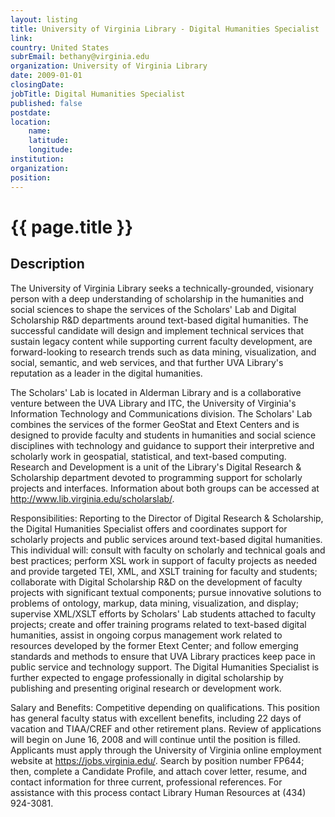 ```yaml
---
layout: listing
title: University of Virginia Library - Digital Humanities Specialist
link:
country: United States
subrEmail: bethany@virginia.edu
organization: University of Virginia Library 
date: 2009-01-01
closingDate: 
jobTitle: Digital Humanities Specialist
published: false
postdate:
location:
    name: 
    latitude: 
    longitude: 
institution: 
organization: 
position: 
--- 
```



# {{ page.title }}

## Description






<p>The University of Virginia Library seeks a technically-grounded,
visionary person with a deep understanding of scholarship in the
humanities and social sciences to shape the services of the Scholars'
Lab and Digital Scholarship R&D departments around text-based digital
humanities. The successful candidate will design and implement
technical services that sustain legacy content while supporting
current faculty development, are forward-looking to research trends
such as data mining, visualization, and social, semantic, and web
services, and that further UVA Library's reputation as a leader in
the digital humanities.</p>

<p>The Scholars' Lab is located in Alderman Library and is a
collaborative venture between the UVA Library and ITC, the University
of Virginia's Information Technology and Communications
division.  The Scholars' Lab combines the services of the former
GeoStat and Etext Centers and is designed to provide faculty and
students in humanities and social science disciplines with technology
and guidance to support their interpretive and scholarly work in
geospatial, statistical, and text-based computing. Research and
Development is a unit of the Library's Digital Research & Scholarship
department devoted to programming support for scholarly projects and
interfaces. Information about both groups can be accessed at
<a href="http://www.lib.virginia.edu/scholarslab/">http://www.lib.virginia.edu/scholarslab/</a>.</p>

<p>Responsibilities: Reporting to the Director of Digital Research &
Scholarship, the Digital Humanities Specialist offers and coordinates
support for scholarly projects and public services around text-based
digital humanities. This individual will: consult with faculty on
scholarly and technical goals and best practices; perform XSL work in
support of faculty projects as needed and provide targeted TEI, XML,
and XSLT training for faculty and students; collaborate with Digital
Scholarship R&D on the development of faculty projects with
significant textual components; pursue innovative solutions to
problems of ontology, markup, data mining, visualization, and
display; supervise XML/XSLT efforts by Scholars' Lab students
attached to faculty projects; create and offer training programs
related to text-based digital humanities, assist in ongoing corpus
management work related to resources developed by the former Etext
Center; and follow emerging standards and methods to ensure that UVA
Library practices keep pace in public service and technology support.
The Digital Humanities Specialist is further expected to engage
professionally in digital scholarship by publishing and presenting
original research or development work.</p>

<p>Salary and Benefits: Competitive depending on qualifications. This
position has general faculty status with excellent benefits,
including 22 days of vacation and TIAA/CREF and other retirement
plans. Review of applications will begin on June 16, 2008 and will
continue until the position is filled. Applicants must apply through
the University of Virginia online employment website at
<a href="https://jobs.virginia.edu/">https://jobs.virginia.edu/</a>. Search by
position number FP644; then, complete a Candidate Profile, and attach
cover letter, resume, and contact information for three current,
professional references. For assistance with this process contact
Library Human Resources at (434) 924-3081.</p>
